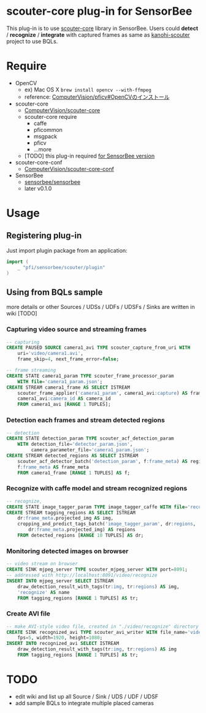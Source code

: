 # scouter-core plug-in for SensorBee

This plug-in is to use [scouter-core](https://github.pfidev.jp/ComputerVision/scouter-core) library in SensorBee. Users could **detect** / **recognize** / **integrate** with captured frames as same as [kanohi-scouter](https://github.pfidev.jp/InStoreAutomation/kanohi-scouter) project to use BQLs.

# Require

* OpenCV
    * ex) Mac OS X `brew install opencv --with-ffmpeg`
    * reference: [ComputerVision/pficv#OpenCVのインストール](https://github.pfidev.jp/ComputerVision/pficv#opencv%E3%81%AE%E3%82%A4%E3%83%B3%E3%82%B9%E3%83%88%E3%83%BC%E3%83%AB)
* scouter-core
    * [ComputerVision/scouter-core](https://github.pfidev.jp/ComputerVision/scouter-core)
    * scouter-core require
        * caffe
        * pficommon
        * msgpack
        * pficv
        * ...more
    * [TODO] this plug-in required [for SensorBee version](https://github.pfidev.jp/tanakad/scouter-core)
* scouter-core-conf
    * [ComputerVision/scouter-core-conf](https://github.pfidev.jp/ComputerVision/scouter-core-conf)
* SensorBee
    * [sensorbee/sensorbee](https://github.pfidev.jp/sensorbee/sensorbee)
    * later v0.1.0

# Usage

## Registering plug-in

Just import plugin package from an application:

```go
import (
    _ "pfi/sensorbee/scouter/plugin"
)
```

## Using from BQLs sample

more details or other Sources / UDSs / UDFs / UDSFs / Sinks are written in wiki [TODO]

### Capturing video source and streaming frames

```sql
-- capturing
CREATE PAUSED SOURCE camera1_avi TYPE scouter_capture_from_uri WITH
    uri='video/camera1.avi',
    frame_skip=4, next_frame_error=false;

-- frame streaming
CREATE STATE camera1_param TYPE scouter_frame_processor_param
    WITH file='camera1_param.json';
CREATE STREAM camera1_frame AS SELECT ISTREAM
    scouter_frame_applier('camera1_param', camera1_avi:capture) AS frame_meta,
    camera1_avi:camera_id AS camera_id
    FROM camera1_avi [RANGE 1 TUPLES];
```

### Detection each frames and stream detected regions

```sql
-- detection
CREATE STATE detection_param TYPE scouter_acf_detection_param
    WITH detection_file='detector_param.json',
         camera_parameter_file='camera1_param.json';
CREATE STREAM detected_regions AS SELECT ISTREAM
    scouter_acf_detector_batch('detection_param', f:frame_meta) AS regions,
    f:frame_meta AS frame_meta
    FROM camera1_frame [RANGE 1 TUPLES] AS f;
```

### Recognize with caffe model and stream recognized regions

```sql
-- recognize,
CREATE STATE image_tagger_param TYPE image_tagger_caffe WITH file='recognize_param.json';
CREATE STREAM tagging_regions AS SELECT ISTREAM
    dr:frame_meta.projected_img AS img,
    cropping_and_predict_tags_batch('image_tagger_param', dr:regions,
        dr:frame_meta.projected_img) AS regions
    FROM detected_regions [RANGE 10 TUPLES] AS dr;
```

### Monitoring detected images on browser

```sql
-- video stream on browser
CREATE SINK mjpeg_server TYPE scouter_mjpeg_server WITH port=8091;
-- addressed with http://localhost:8091/video/recognize
INSERT INTO mjpeg_server SELECT ISTREAM
    draw_detection_result_with_tags(tr:img, tr:regions) AS img,
    'recognize' AS name
    FROM tagging_regions [RANGE 1 TUPLES] AS tr;
```

### Create AVI file

```sql
-- make AVI-style video file, created in "./video/recognize" directory
CREATE SINK recognized_avi TYPE scouter_avi_writer WITH file_name='video/recognize',
    fps=5, width=1920, height=1080;
INSERT INTO recognized_avi SELECT ISTREAM
    draw_detection_result_with_tags(tr:img, tr:regions) AS img
    FROM tagging_regions [RANGE 1 TUPLES] AS tr;
```

# TODO

* edit wiki and list up all Source / Sink / UDS / UDF / UDSF
* add sample BQLs to integrate multiple placed cameras
